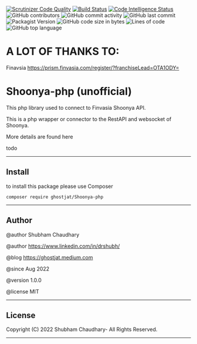 [![Scrutinizer Code Quality](https://scrutinizer-ci.com/g/ghostjat/Shoonya-php/badges/quality-score.png?b=main)](https://scrutinizer-ci.com/g/ghostjat/Shoonya-php/?branch=main)
[![Build Status](https://scrutinizer-ci.com/g/ghostjat/Shoonya-php/badges/build.png?b=main)](https://scrutinizer-ci.com/g/ghostjat/Shoonya-php/build-status/main)
[![Code Intelligence Status](https://scrutinizer-ci.com/g/ghostjat/Shoonya-php/badges/code-intelligence.svg?b=main)](https://scrutinizer-ci.com/code-intelligence)
![GitHub contributors](https://img.shields.io/github/contributors/ghostjat/Shoonya-php)
![GitHub commit activity](https://img.shields.io/github/commit-activity/m/ghostjat/Shoonya-php)
![GitHub last commit](https://img.shields.io/github/last-commit/ghostjat/Shoonya-php)
![Packagist Version](https://img.shields.io/packagist/v/ghostjat/Shoonya-php)
![GitHub code size in bytes](https://img.shields.io/github/languages/code-size/ghostjat/Shoonya-php)
![Lines of code](https://img.shields.io/tokei/lines/github/ghostjat/Shoonya-php)
![GitHub top language](https://img.shields.io/github/languages/top/ghostjat/Shoonya-php)

# A LOT OF THANKS TO:
 
Finavsia https://prism.finvasia.com/register/?franchiseLead=OTA1ODY=

# Shoonya-php (unofficial)

This php library used to connect to Finvasia Shoonya API.

This is a php wrapper or connector to the RestAPI and websocket of Shoonya. 

More details are found here

todo

****

## Install

to install this package please use Composer 

``` composer require ghostjat/Shoonya-php ```


****

## Author

 @author Shubham Chaudhary
 
 @author  https://www.linkedin.com/in/drshubh/

 @blog https://ghostjat.medium.com

 @since Aug 2022

 @version 1.0.0

 @license MIT

****

## License

Copyright (C) 2022 Shubham Chaudhary- All Rights Reserved.
****

